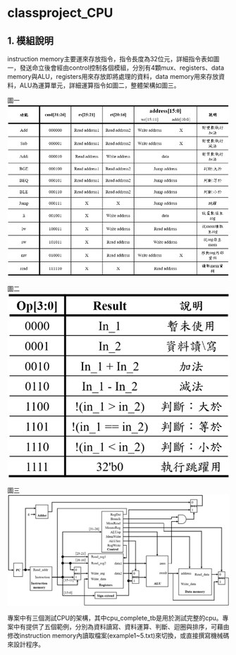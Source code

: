 # classproject_CPU 
## 1. 模組說明

instruction memory主要運來存放指令，指令長度為32位元，詳細指令表如圖一，發送命立後會經由control控制各個模組，分別有4顆mux、registers、data memory與ALU，registers用來存放即將處理的資料，data memory用來存放資料，ALU為運算單元，詳細運算指令如圖二，整體架構如圖三。

圖一
![!\[image\](https://github.com/Kevin18Chen/classproject_CPU/blob/main/img/cmd_table.png)](https://github.com/Kevin18Chen/classproject_CPU/blob/main/img/cmd_table.png)

圖二
![!\[image\](https://github.com/Kevin18Chen/classproject_CPU/blob/main/img/cpu_architecture.png)](https://github.com/Kevin18Chen/classproject_CPU/blob/main/img/alu_table.png)

圖三
![!\[image\](https://github.com/Kevin18Chen/classproject_CPU/blob/main/img/cpu_architecture.png)](https://github.com/Kevin18Chen/classproject_CPU/blob/main/img/cpu_architecture.png)

專案中有三個測試CPU的架構，其中cpu_complete_tb是用於測試完整的cpu。專案中有提供了五個範例，分別為資料讀寫、資料運算、判斷、迴圈與排序，可藉由修改instruction memory內讀取檔案(example1~5.txt)來切換，或直接撰寫機械碼來設計程序。

